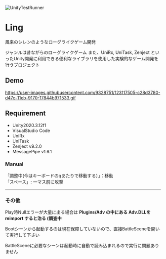 ![UnityTestRunner](https://github.com/SakaToshi/Ling/workflows/UnityTestRunner/badge.svg?branch=master)

# Ling
風来のシレンのようなローグライクゲーム開発

ジャンルは昔ながらのローグライクゲーム
また、UniRx, UniTask, Zenject といったUnity開発に利用できる便利なライブラリを使用した実験的なゲーム開発を行うプロジェクト

## Demo
https://user-images.githubusercontent.com/9328751/123117505-c28d3780-d47c-11eb-9170-17844b971533.gif

## Requirement

* Unity2020.3.12f1
* VisualStudio Code
* UniRx
* UniTask
* Zenject v9.2.0
* MessagePipe v1.6.1

### Manual
「調整中(今はキーボードのqあたりで移動する）」：移動<br>
「スペース」: 一マス前に攻撃

-----
### その他
Play時Nullエラーが大量に出る場合は
**Plugins/Adv の中にある Adv.DLLを reimport すると治る (調査中**

Bootシーンから起動するのは現在保障していないので、直接BattleSceneを開いて実行して下さい

BattleSceneに必要なシーンは起動時に自動で読み込まれるので実行に問題ありません
